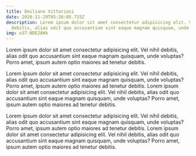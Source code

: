 ```yaml
---
title: Emiliano Vittoriosi
date: 2020-11-29T05:26:05.715Z
description: Lorem ipsum dolor sit amet consectetur adipisicing elit. Vel nihil
  debitis, alias odit quo accusantium sint eaque magnam quisquam, unde voluptas?
img: o37-NDE2AHk
---
```


Lorem ipsum dolor sit amet consectetur adipisicing elit. Vel nihil debitis, alias odit quo accusantium sint eaque magnam quisquam, unde voluptas? Porro amet, ipsum autem optio maiores ad tenetur debitis.

Lorem ipsum dolor sit amet consectetur adipisicing elit. Vel nihil debitis, alias odit quo accusantium sint eaque magnam quisquam, unde voluptas? Porro amet, ipsum autem optio maiores ad tenetur debitis. Lorem ipsum dolor sit amet consectetur adipisicing elit. Vel nihil debitis, alias odit quo accusantium sint eaque magnam quisquam, unde voluptas? Porro amet, ipsum autem optio maiores ad tenetur debitis.

Lorem ipsum dolor sit amet consectetur adipisicing elit. Vel nihil debitis, alias odit quo accusantium sint eaque magnam quisquam, unde voluptas? Porro amet, ipsum autem optio maiores ad tenetur debitis. Lorem ipsum dolor sit amet consectetur adipisicing elit. Vel nihil debitis, alias odit quo accusantium sint eaque magnam quisquam, unde voluptas? Porro amet, ipsum autem optio maiores ad tenetur debitis.
